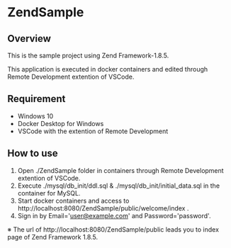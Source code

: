# ZendSample

## Overview
This is the sample project using Zend Framework-1.8.5.

This application is executed in docker containers and edited through Remote Development extention of VSCode.

## Requirement

- Windows 10
- Docker Desktop for Windows
- VSCode with the extention of Remote Development

## How to use
1. Open ./ZendSample folder in containers through Remote Development extention of VSCode.
2. Execute ./mysql/db_init/ddl.sql & ./mysql/db_init/initial_data.sql in the container for MySQL.
3. Start docker containers and access to http://localhost:8080/ZendSample/public/welcome/index .
4. Sign in by Email='user@example.com' and Password='password'.
   
※ The url of http://localhost:8080/ZendSample/public leads you to index page of Zend Framework 1.8.5.